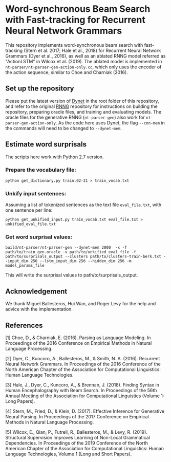 # Word-synchronous Beam Search with Fast-tracking for Recurrent Neural Network Grammars

This repository implements word-synchronous beam search with fast-tracking (Stern et al. 2017; Hale et al., 2018) for Recurrent Neural Network Grammars (Dyer et al., 2016), as well as an ablated RNNG model referred as "ActionLSTM" in Wilcox et al. (2019). The ablated model is implemented in `nt-parser/nt-parser-gen-action-only.cc`,  which only uses the encoder of the action sequence, similar to Choe and Charniak (2016).

## Set up the repository

Please put the latest version of [Dynet](https://github.com/clab/dynet) in the root folder of this repository, and refer to the original [RNNG](https://github.com/clab/rnng) repository for instructions on building the repository, preparing oracle files, and training and evaluating models. The oracle files for the generative RNNG (`nt-parser-gen`) also work for `nt-parser-gen-action-only`. As the code here uses Dynet, the flag `--cnn-mem` in the commands will need to be changed to `--dynet-mem`.

## Estimate word surprisals

The scripts here work with Python 2.7 version.

### Prepare the vocabulary file:

    python get_dictionary.py train.02-21 > train_vocab.txt

### Unkify input sentences: 

Assuming a list of tokenized sentences as the text file `eval_file.txt`, with one sentence per line:

    python get_unkified_input.py train_vocab.txt eval_file.txt > unkified_eval_file.txt

### Get word surprisal values:

    build/nt-parser/nt-parser-gen --dynet-mem 2000  -x -T path/to/train_gen.oracle -v path/to/unkified_eval_file -f path/to/surprisals_output --clusters path/to/clusters-train-berk.txt --input_dim 256 --lstm_input_dim 256 --hidden_dim 256 -m model_params_file

This will write the surprisal values to path/to/surprisals_output.

## Acknowledgement

We thank Miguel Ballesteros, Hui Wan, and Roger Levy for the help and advice with the implementation.

## References

[1] Choe, D., & Charniak, E. (2016). Parsing as Language Modeling. In Proceedings of the 2016 Conference on Empirical Methods in Natural Language Processing.

[2] Dyer, C., Kuncoro, A., Ballesteros, M., & Smith, N. A. (2016). Recurrent Neural Network Grammars. In Proceedings of the 2016 Conference of the North American Chapter of the Association for Computational Linguistics: Human Language Technologies.

[3] Hale, J., Dyer, C., Kuncoro, A., & Brennan, J. (2018). Finding Syntax in Human Encephalography with Beam Search. In Proceedings of the 56th Annual Meeting of the Association for Computational Linguistics (Volume 1: Long Papers).

[4] Stern, M., Fried, D., & Klein, D. (2017). Effective Inference for Generative Neural Parsing. In Proceedings of the 2017 Conference on Empirical Methods in Natural Language Processing.

[5] Wilcox, E., Qian, P., Futrell, R., Ballesteros, M., & Levy, R. (2019). Structural Supervision Improves Learning of Non-Local Grammatical Dependencies. In Proceedings of the 2019 Conference of the North American Chapter of the Association for Computational Linguistics: Human Language Technologies, Volume 1 (Long and Short Papers).
